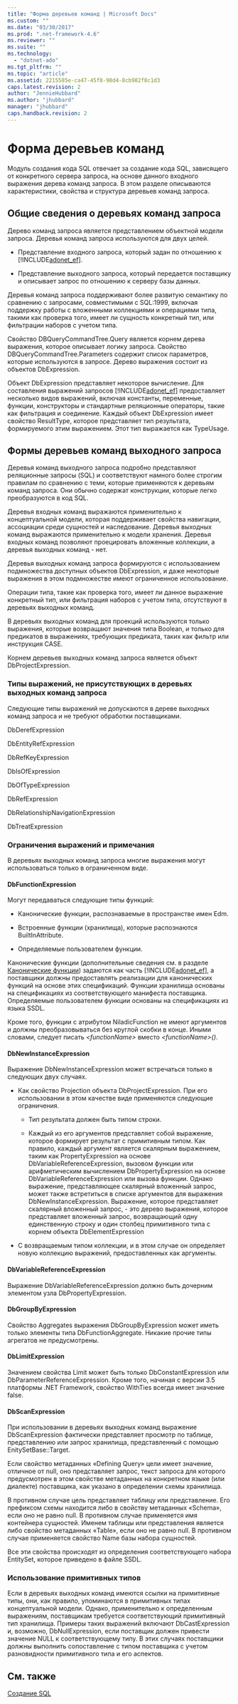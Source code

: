 ```yaml
---
title: "Форма деревьев команд | Microsoft Docs"
ms.custom: ""
ms.date: "03/30/2017"
ms.prod: ".net-framework-4.6"
ms.reviewer: ""
ms.suite: ""
ms.technology: 
  - "dotnet-ado"
ms.tgt_pltfrm: ""
ms.topic: "article"
ms.assetid: 2215585e-ca47-45f8-98d4-8cb982f8c1d3
caps.latest.revision: 2
author: "JennieHubbard"
ms.author: "jhubbard"
manager: "jhubbard"
caps.handback.revision: 2
---
```

# Форма деревьев команд
Модуль создания кода SQL отвечает за создание кода SQL, зависящего от конкретного сервера запроса, на основе данного входного выражения дерева команд запроса.  В этом разделе описываются характеристики, свойства и структура деревьев команд запроса.  
  
## Общие сведения о деревьях команд запроса  
 Дерево команд запроса является представлением объектной модели запроса.  Деревья команд запроса используются для двух целей.  
  
-   Представление входного запроса, который задан по отношению к [!INCLUDE[adonet_ef](../../../../../includes/adonet-ef-md.md)].  
  
-   Представление выходного запроса, который передается поставщику и описывает запрос по отношению к серверу базы данных.  
  
 Деревья команд запроса поддерживают более развитую семантику по сравнению с запросами, совместимыми с SQL:1999, включая поддержку работы с вложенными коллекциями и операциями типа, такими как проверка того, имеет ли сущность конкретный тип, или фильтрации наборов с учетом типа.  
  
 Свойство DBQueryCommandTree.Query является корнем дерева выражения, которое описывает логику запроса.  Свойство DBQueryCommandTree.Parameters содержит список параметров, которые используются в запросе.  Дерево выражения состоит из объектов DbExpression.  
  
 Объект DbExpression представляет некоторое вычисление.  Для составления выражений запросов [!INCLUDE[adonet_ef](../../../../../includes/adonet-ef-md.md)] предоставляет несколько видов выражений, включая константы, переменные, функции, конструкторы и стандартные реляционные операторы, такие как фильтрация и соединение.  Каждый объект DbExpression имеет свойство ResultType, которое представляет тип результата, формируемого этим выражением.  Этот тип выражается как TypeUsage.  
  
## Формы деревьев команд выходного запроса  
 Деревья команд выходного запроса подробно представляют реляционные запросы \(SQL\) и соответствуют намного более строгим правилам по сравнению с теми, которые применяются к деревьям команд запроса.  Они обычно содержат конструкции, которые легко преобразуются в код SQL.  
  
 Деревья входных команд выражаются применительно к концептуальной модели, которая поддерживает свойства навигации, ассоциации среди сущностей и наследование.  Деревья выходных команд выражаются применительно к модели хранения.  Деревья входных команд позволяют проецировать вложенные коллекции, а деревья выходных команд \- нет.  
  
 Деревья выходных команд запроса формируются с использованием подмножества доступных объектов DbExpression, и даже некоторые выражения в этом подмножестве имеют ограниченное использование.  
  
 Операции типа, такие как проверка того, имеет ли данное выражение конкретный тип, или фильтрация наборов с учетом типа, отсутствуют в деревьях выходных команд.  
  
 В деревьях выходных команд для проекций используются только выражения, которые возвращают значения типа Boolean, и только для предикатов в выражениях, требующих предиката, таких как фильтр или инструкция CASE.  
  
 Корнем деревьев выходных команд запроса является объект DbProjectExpression.  
  
### Типы выражений, не присутствующих в деревьях выходных команд запроса  
 Следующие типы выражений не допускаются в дереве выходных команд запроса и не требуют обработки поставщиками.  
  
 DbDerefExpression  
  
 DbEntityRefExpression  
  
 DbRefKeyExpression  
  
 DbIsOfExpression  
  
 DbOfTypeExpression  
  
 DbRefExpression  
  
 DbRelationshipNavigationExpression  
  
 DbTreatExpression  
  
### Ограничения выражений и примечания  
 В деревьях выходных команд запроса многие выражения могут использоваться только в ограниченном виде.  
  
#### DbFunctionExpression  
 Могут передаваться следующие типы функций:  
  
-   Канонические функции, распознаваемые в пространстве имен Edm.  
  
-   Встроенные функции \(хранилища\), которые распознаются BuiltInAttribute.  
  
-   Определяемые пользователем функции.  
  
 Канонические функции \(дополнительные сведения см. в разделе [Канонические функции](../../../../../docs/framework/data/adonet/ef/language-reference/canonical-functions.md)\) задаются как часть [!INCLUDE[adonet_ef](../../../../../includes/adonet-ef-md.md)], а поставщики должны предоставлять реализации для канонических функций на основе этих спецификаций.  Функции хранилища основаны на спецификациях из соответствующего манифеста поставщика.  Определяемые пользователем функции основаны на спецификациях из языка SSDL.  
  
 Кроме того, функции с атрибутом NiladicFunction не имеют аргументов и должны преобразовываться без круглой скобки в конце.  Иными словами, следует писать *\<functionName\>* вместо *\<functionName\>\(\)*.  
  
#### DbNewInstanceExpression  
 Выражение DbNewInstanceExpression может встречаться только в следующих двух случаях.  
  
-   Как свойство Projection объекта DbProjectExpression.  При его использовании в этом качестве виде применяются следующие ограничения.  
  
    -   Тип результата должен быть типом строки.  
  
    -   Каждый из его аргументов представляет собой выражение, которое формирует результат с примитивным типом.  Как правило, каждый аргумент является скалярным выражением, таким как PropertyExpression на основе DbVariableReferenceExpression, вызовом функции или арифметическим вычислением DbPropertyExpression на основе DbVariableReferenceExpression или вызова функции.  Однако выражение, представляющее скалярный вложенный запрос, может также встретиться в списке аргументов для выражения DbNewInstanceExpression.  Выражение, которое представляет скалярный вложенный запрос, \- это дерево выражения, которое представляет вложенный запрос, возвращающий одну единственную строку и один столбец примитивного типа с корнем объекта DbElementExpression  
  
-   С возвращаемым типом коллекции, и в этом случае он определяет новую коллекцию выражений, предоставленных как аргументы.  
  
#### DbVariableReferenceExpression  
 Выражение DbVariableReferenceExpression должно быть дочерним элементом узла DbPropertyExpression.  
  
#### DbGroupByExpression  
 Свойство Aggregates выражения DbGroupByExpression может иметь только элементы типа DbFunctionAggregate.  Никакие прочие типы агрегатов не предусмотрены.  
  
#### DbLimitExpression  
 Значением свойства Limit может быть только DbConstantExpression или DbParameterReferenceExpression.  Кроме того, начиная с версии 3.5 платформы .NET Framework, свойство WithTies всегда имеет значение false.  
  
#### DbScanExpression  
 При использовании в деревьях выходных команд выражение DbScanExpression фактически представляет просмотр по таблице, представлению или запрос хранилища, представленный с помощью EnitySetBase::Target.  
  
 Если свойство метаданных «Defining Query» цели имеет значение, отличное от null, оно представляет запрос, текст запроса для которого предусмотрен в этом свойстве метаданных на конкретном языке \(или диалекте\) поставщика, как указано в определении схемы хранилища.  
  
 В противном случае цель представляет таблицу или представление.  Его префиксом схемы находится либо в свойству метаданных «Schema», если оно не равно null. В противном случае применяется имя контейнера сущностей.  Именем таблицы или представления является либо свойство метаданных «Table», если оно не равно null. В противном случае применяется свойство Name базы набора сущностей.  
  
 Все эти свойства происходят из определения соответствующего набора EntitySet, которое приведено в файле SSDL.  
  
### Использование примитивных типов  
 Если в деревьях выходных команд имеются ссылки на примитивные типы, они, как правило, упоминаются в примитивных типах концептуальной модели.  Однако, применительно к определенным выражениям, поставщикам требуется соответствующий примитивный тип хранилища.  Примеры таких выражений включают DbCastExpression и, возможно, DbNullExpression, если поставщик должен привести значение NULL к соответствующему типу.  В этих случаях поставщики должны выполнить сопоставление с типом поставщика с учетом разновидности примитивного типа и его аспектов.  
  
## См. также  
 [Создание SQL](../../../../../docs/framework/data/adonet/ef/sql-generation.md)